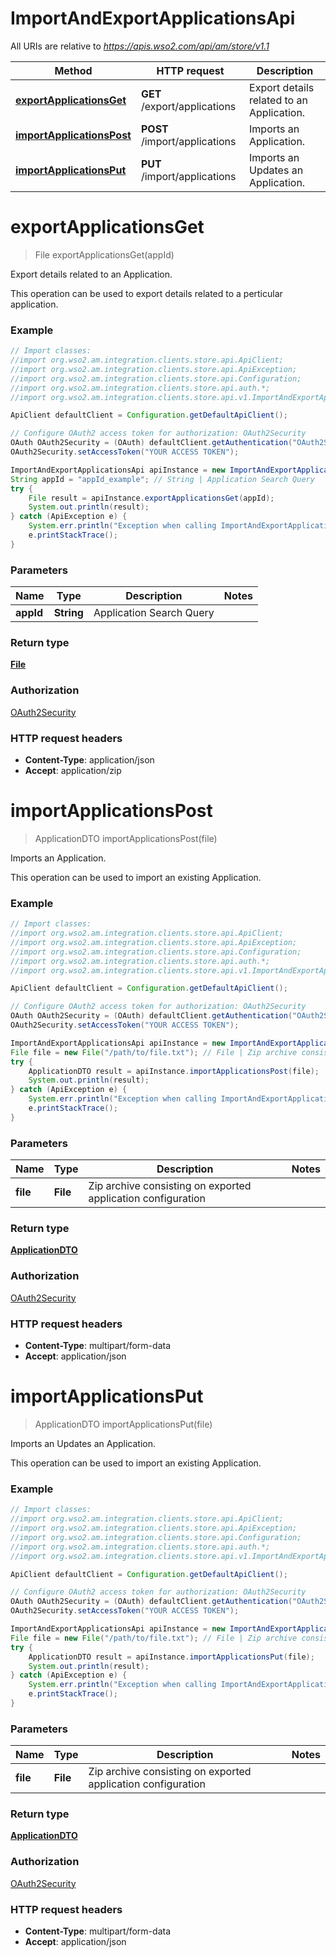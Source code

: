 # ImportAndExportApplicationsApi

All URIs are relative to *https://apis.wso2.com/api/am/store/v1.1*

Method | HTTP request | Description
------------- | ------------- | -------------
[**exportApplicationsGet**](ImportAndExportApplicationsApi.md#exportApplicationsGet) | **GET** /export/applications | Export details related to an Application.
[**importApplicationsPost**](ImportAndExportApplicationsApi.md#importApplicationsPost) | **POST** /import/applications | Imports an Application.
[**importApplicationsPut**](ImportAndExportApplicationsApi.md#importApplicationsPut) | **PUT** /import/applications | Imports an Updates an Application.


<a name="exportApplicationsGet"></a>
# **exportApplicationsGet**
> File exportApplicationsGet(appId)

Export details related to an Application.

This operation can be used to export details related to a perticular application. 

### Example
```java
// Import classes:
//import org.wso2.am.integration.clients.store.api.ApiClient;
//import org.wso2.am.integration.clients.store.api.ApiException;
//import org.wso2.am.integration.clients.store.api.Configuration;
//import org.wso2.am.integration.clients.store.api.auth.*;
//import org.wso2.am.integration.clients.store.api.v1.ImportAndExportApplicationsApi;

ApiClient defaultClient = Configuration.getDefaultApiClient();

// Configure OAuth2 access token for authorization: OAuth2Security
OAuth OAuth2Security = (OAuth) defaultClient.getAuthentication("OAuth2Security");
OAuth2Security.setAccessToken("YOUR ACCESS TOKEN");

ImportAndExportApplicationsApi apiInstance = new ImportAndExportApplicationsApi();
String appId = "appId_example"; // String | Application Search Query 
try {
    File result = apiInstance.exportApplicationsGet(appId);
    System.out.println(result);
} catch (ApiException e) {
    System.err.println("Exception when calling ImportAndExportApplicationsApi#exportApplicationsGet");
    e.printStackTrace();
}
```

### Parameters

Name | Type | Description  | Notes
------------- | ------------- | ------------- | -------------
 **appId** | **String**| Application Search Query  |

### Return type

[**File**](File.md)

### Authorization

[OAuth2Security](../README.md#OAuth2Security)

### HTTP request headers

 - **Content-Type**: application/json
 - **Accept**: application/zip

<a name="importApplicationsPost"></a>
# **importApplicationsPost**
> ApplicationDTO importApplicationsPost(file)

Imports an Application.

This operation can be used to import an existing Application. 

### Example
```java
// Import classes:
//import org.wso2.am.integration.clients.store.api.ApiClient;
//import org.wso2.am.integration.clients.store.api.ApiException;
//import org.wso2.am.integration.clients.store.api.Configuration;
//import org.wso2.am.integration.clients.store.api.auth.*;
//import org.wso2.am.integration.clients.store.api.v1.ImportAndExportApplicationsApi;

ApiClient defaultClient = Configuration.getDefaultApiClient();

// Configure OAuth2 access token for authorization: OAuth2Security
OAuth OAuth2Security = (OAuth) defaultClient.getAuthentication("OAuth2Security");
OAuth2Security.setAccessToken("YOUR ACCESS TOKEN");

ImportAndExportApplicationsApi apiInstance = new ImportAndExportApplicationsApi();
File file = new File("/path/to/file.txt"); // File | Zip archive consisting on exported application configuration 
try {
    ApplicationDTO result = apiInstance.importApplicationsPost(file);
    System.out.println(result);
} catch (ApiException e) {
    System.err.println("Exception when calling ImportAndExportApplicationsApi#importApplicationsPost");
    e.printStackTrace();
}
```

### Parameters

Name | Type | Description  | Notes
------------- | ------------- | ------------- | -------------
 **file** | **File**| Zip archive consisting on exported application configuration  |

### Return type

[**ApplicationDTO**](ApplicationDTO.md)

### Authorization

[OAuth2Security](../README.md#OAuth2Security)

### HTTP request headers

 - **Content-Type**: multipart/form-data
 - **Accept**: application/json

<a name="importApplicationsPut"></a>
# **importApplicationsPut**
> ApplicationDTO importApplicationsPut(file)

Imports an Updates an Application.

This operation can be used to import an existing Application. 

### Example
```java
// Import classes:
//import org.wso2.am.integration.clients.store.api.ApiClient;
//import org.wso2.am.integration.clients.store.api.ApiException;
//import org.wso2.am.integration.clients.store.api.Configuration;
//import org.wso2.am.integration.clients.store.api.auth.*;
//import org.wso2.am.integration.clients.store.api.v1.ImportAndExportApplicationsApi;

ApiClient defaultClient = Configuration.getDefaultApiClient();

// Configure OAuth2 access token for authorization: OAuth2Security
OAuth OAuth2Security = (OAuth) defaultClient.getAuthentication("OAuth2Security");
OAuth2Security.setAccessToken("YOUR ACCESS TOKEN");

ImportAndExportApplicationsApi apiInstance = new ImportAndExportApplicationsApi();
File file = new File("/path/to/file.txt"); // File | Zip archive consisting on exported application configuration 
try {
    ApplicationDTO result = apiInstance.importApplicationsPut(file);
    System.out.println(result);
} catch (ApiException e) {
    System.err.println("Exception when calling ImportAndExportApplicationsApi#importApplicationsPut");
    e.printStackTrace();
}
```

### Parameters

Name | Type | Description  | Notes
------------- | ------------- | ------------- | -------------
 **file** | **File**| Zip archive consisting on exported application configuration  |

### Return type

[**ApplicationDTO**](ApplicationDTO.md)

### Authorization

[OAuth2Security](../README.md#OAuth2Security)

### HTTP request headers

 - **Content-Type**: multipart/form-data
 - **Accept**: application/json

